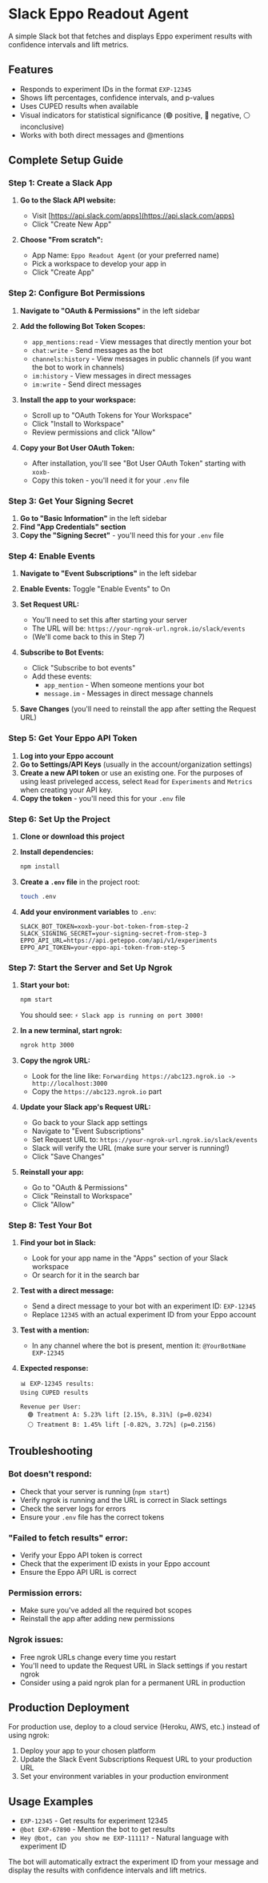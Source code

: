 # Slack Eppo Readout Agent

A simple Slack bot that fetches and displays Eppo experiment results with confidence intervals and lift metrics.

## Features

- Responds to experiment IDs in the format `EXP-12345`
- Shows lift percentages, confidence intervals, and p-values
- Uses CUPED results when available
- Visual indicators for statistical significance (🟢 positive, 🔴 negative, ⚪ inconclusive)
- Works with both direct messages and @mentions

## Complete Setup Guide

### Step 1: Create a Slack App

1. **Go to the Slack API website:**
   - Visit [https://api.slack.com/apps](https://api.slack.com/apps)
   - Click "Create New App"

2. **Choose "From scratch":**
   - App Name: `Eppo Readout Agent` (or your preferred name)
   - Pick a workspace to develop your app in
   - Click "Create App"

### Step 2: Configure Bot Permissions

1. **Navigate to "OAuth & Permissions"** in the left sidebar

2. **Add the following Bot Token Scopes:**
   - `app_mentions:read` - View messages that directly mention your bot
   - `chat:write` - Send messages as the bot
   - `channels:history` - View messages in public channels (if you want the bot to work in channels)
   - `im:history` - View messages in direct messages
   - `im:write` - Send direct messages

3. **Install the app to your workspace:**
   - Scroll up to "OAuth Tokens for Your Workspace"
   - Click "Install to Workspace"
   - Review permissions and click "Allow"

4. **Copy your Bot User OAuth Token:**
   - After installation, you'll see "Bot User OAuth Token" starting with `xoxb-`
   - Copy this token - you'll need it for your `.env` file

### Step 3: Get Your Signing Secret

1. **Go to "Basic Information"** in the left sidebar
2. **Find "App Credentials" section**
3. **Copy the "Signing Secret"** - you'll need this for your `.env` file

### Step 4: Enable Events

1. **Navigate to "Event Subscriptions"** in the left sidebar
2. **Enable Events:** Toggle "Enable Events" to On
3. **Set Request URL:** 
   - You'll need to set this after starting your server
   - The URL will be: `https://your-ngrok-url.ngrok.io/slack/events`
   - (We'll come back to this in Step 7)

4. **Subscribe to Bot Events:**
   - Click "Subscribe to bot events"
   - Add these events:
     - `app_mention` - When someone mentions your bot
     - `message.im` - Messages in direct message channels

5. **Save Changes** (you'll need to reinstall the app after setting the Request URL)

### Step 5: Get Your Eppo API Token

1. **Log into your Eppo account**
2. **Go to Settings/API Keys** (usually in the account/organization settings)
3. **Create a new API token** or use an existing one. For the purposes of using least priveleged access, select `Read` for `Experiments` and `Metrics` when creating your API key.
4. **Copy the token** - you'll need this for your `.env` file

### Step 6: Set Up the Project

1. **Clone or download this project**
2. **Install dependencies:**
   ```bash
   npm install
   ```

3. **Create a `.env` file** in the project root:
   ```bash
   touch .env
   ```

4. **Add your environment variables** to `.env`:
   ```
   SLACK_BOT_TOKEN=xoxb-your-bot-token-from-step-2
   SLACK_SIGNING_SECRET=your-signing-secret-from-step-3
   EPPO_API_URL=https://api.geteppo.com/api/v1/experiments
   EPPO_API_TOKEN=your-eppo-api-token-from-step-5
   ```

### Step 7: Start the Server and Set Up Ngrok

1. **Start your bot:**
   ```bash
   npm start
   ```
   You should see: `⚡️ Slack app is running on port 3000!`

2. **In a new terminal, start ngrok:**
   ```bash
   ngrok http 3000
   ```
   
3. **Copy the ngrok URL:**
   - Look for the line like: `Forwarding https://abc123.ngrok.io -> http://localhost:3000`
   - Copy the `https://abc123.ngrok.io` part

4. **Update your Slack app's Request URL:**
   - Go back to your Slack app settings
   - Navigate to "Event Subscriptions"
   - Set Request URL to: `https://your-ngrok-url.ngrok.io/slack/events`
   - Slack will verify the URL (make sure your server is running!)
   - Click "Save Changes"

5. **Reinstall your app:**
   - Go to "OAuth & Permissions"
   - Click "Reinstall to Workspace"
   - Click "Allow"

### Step 8: Test Your Bot

1. **Find your bot in Slack:**
   - Look for your app name in the "Apps" section of your Slack workspace
   - Or search for it in the search bar

2. **Test with a direct message:**
   - Send a direct message to your bot with an experiment ID: `EXP-12345`
   - Replace `12345` with an actual experiment ID from your Eppo account

3. **Test with a mention:**
   - In any channel where the bot is present, mention it: `@YourBotName EXP-12345`

4. **Expected response:**
   ```
   📊 EXP-12345 results:
   Using CUPED results

   Revenue per User:
     🟢 Treatment A: 5.23% lift [2.15%, 8.31%] (p=0.0234)
     ⚪ Treatment B: 1.45% lift [-0.82%, 3.72%] (p=0.2156)
   ```

## Troubleshooting

### Bot doesn't respond:
- Check that your server is running (`npm start`)
- Verify ngrok is running and the URL is correct in Slack settings
- Check the server logs for errors
- Ensure your `.env` file has the correct tokens

### "Failed to fetch results" error:
- Verify your Eppo API token is correct
- Check that the experiment ID exists in your Eppo account
- Ensure the Eppo API URL is correct

### Permission errors:
- Make sure you've added all the required bot scopes
- Reinstall the app after adding new permissions

### Ngrok issues:
- Free ngrok URLs change every time you restart
- You'll need to update the Request URL in Slack settings if you restart ngrok
- Consider using a paid ngrok plan for a permanent URL in production

## Production Deployment

For production use, deploy to a cloud service (Heroku, AWS, etc.) instead of using ngrok:

1. Deploy your app to your chosen platform
2. Update the Slack Event Subscriptions Request URL to your production URL
3. Set your environment variables in your production environment

## Usage Examples

- `EXP-12345` - Get results for experiment 12345
- `@bot EXP-67890` - Mention the bot to get results
- `Hey @bot, can you show me EXP-11111?` - Natural language with experiment ID

The bot will automatically extract the experiment ID from your message and display the results with confidence intervals and lift metrics. 
